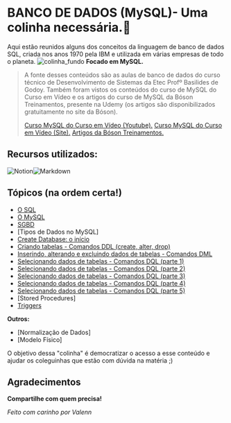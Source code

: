 # BANCO DE DADOS (MySQL)- Uma colinha necessária.📝
Aqui estão reunidos alguns dos conceitos da linguagem de banco de dados SQL, criada nos anos 1970 pela IBM e utilizada em várias empresas de todo o planeta.
![colinha_fundo](https://user-images.githubusercontent.com/85965282/152711729-60727fa8-ffbf-4b21-9136-611c197dc5fb.png)
**Focado em MySQL.**
> A fonte desses conteúdos são as aulas de banco de dados do curso técnico de Desenvolvimento de Sistemas da Etec Profº Basilides de Godoy. Também foram vistos os conteúdos do curso de MySQL do Curso em Vídeo e os artigos do curso de MySQL da Bóson Treinamentos, presente na Udemy (os artigos são disponibilizados gratuitamente no site da Bóson). 
> 
> [Curso MySQL do Curso em Vídeo (Youtube).](https://youtube.com/playlist?list=PLHz_AreHm4dkBs-795Dsgvau_ekxg8g1r)
> [Curso MySQL do Curso em Vídeo (Site).](https://www.cursoemvideo.com/curso/mysql/)
> [Artigos da Bóson Treinamentos.](http://www.bosontreinamentos.com.br/curso-completo-de-mysql/)


## Recursos utilizados:
<p style="display:flex;">
  <img src="https://img.shields.io/badge/Notion-000000?style=for-the-badge&logo=notion&logoColor=white" alt="Notion"/> 
  <img src="https://img.shields.io/badge/Markdown-000000?style=for-the-badge&logo=markdown&logoColor=white" alt="Markdown"/>
</p>
  
  
## Tópicos (na ordem certa!)

 - [O SQL](./O_SQL/README.md)
 - [O MySQL](./O_MySQL/README.md) 
 - [SGBD](./SGBD/README.md)
 - [Tipos de Dados no MySQL]
 - [Create Database: o início](./Create_Database/README.md)
 - [Criando tabelas - Comandos DDL (create, alter, drop)](./Comandos_DDL/README.md)
 - [Inserindo, alterando e excluindo dados de tabelas - Comandos DML](./Comandos_DML/README.md)
 - [Selecionando dados de tabelas - Comandos DQL (parte 1)](./Comandos_DQL_1/README.md)
 - [Selecionando dados de tabelas - Comandos DQL (parte 2)](./Comandos_DQL_2/README.md)
 - [Selecionando dados de tabelas - Comandos DQL (parte 3)](./Comandos_DQL_3/README.md)
 - [Selecionando dados de tabelas - Comandos DQL (parte 4)](./Comandos_DQL_4/README.md)
 - [Selecionando dados de tabelas - Comandos DQL (parte 5)](./Comandos_DQL_5/README.md)
 - [Stored Procedures]
 - [Triggers](Triggers/README.md)

**Outros:**
 - [Normalização de Dados]
 - [Modelo Físico]

 
O objetivo dessa "colinha" é democratizar o acesso a esse conteúdo e ajudar os coleguinhas que estão com dúvida na matéria ;)

## Agradecimentos


**Compartilhe com quem precisa!**

*Feito com carinho por Valenn*

